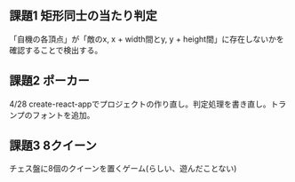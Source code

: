 ## 課題1 矩形同士の当たり判定

「自機の各頂点」が「敵のx, x + width間とy, y + height間」に存在しないかを確認することで検出する。

## 課題2 ポーカー

4/28 create-react-appでプロジェクトの作り直し。判定処理を書き直し。トランプのフォントを追加。

## 課題3 8クイーン

チェス盤に8個のクイーンを置くゲーム(らしい、遊んだことない)
